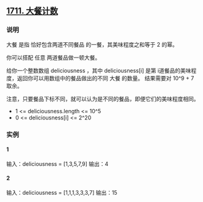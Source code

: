 ## [1711. 大餐计数](https://leetcode-cn.com/problems/count-good-meals/)

### 说明
大餐 是指 恰好包含两道不同餐品 的一餐，其美味程度之和等于 2 的幂。

你可以搭配 任意 两道餐品做一顿大餐。

给你一个整数数组 deliciousness ，其中 deliciousness[i] 是第 i​​​​​​​​​​​​​​ 道餐品的美味程度，返回你可以用数组中的餐品做出的不同 大餐 的数量。
结果需要对 10^9 + 7 取余。

注意，只要餐品下标不同，就可以认为是不同的餐品，即便它们的美味程度相同。

* 1 <= deliciousness.length <= 10^5
* 0 <= deliciousness[i] <= 2^20

### 实例
#### 1
输入：deliciousness = [1,3,5,7,9]
输出：4

#### 2
输入：deliciousness = [1,1,1,3,3,3,7]
输出：15